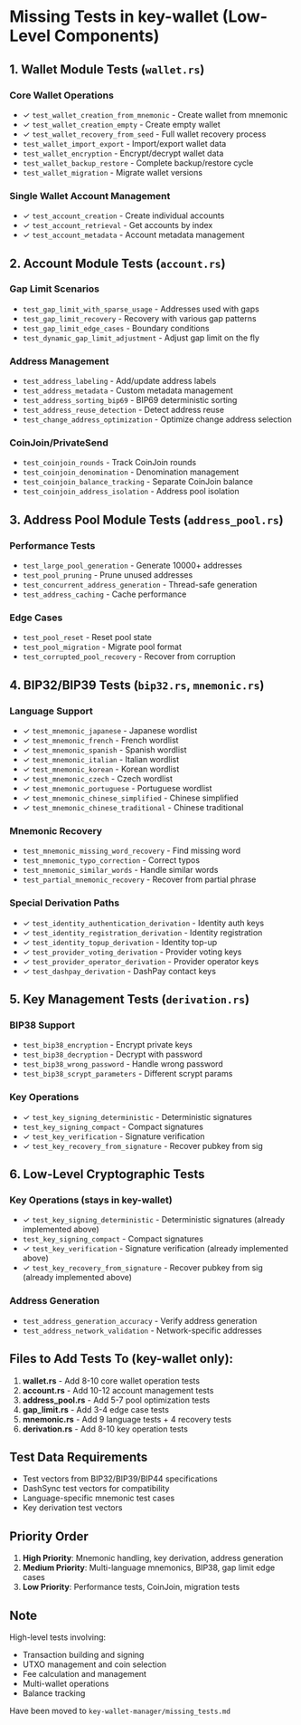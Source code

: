 # Missing Tests in key-wallet (Low-Level Components)

## 1. Wallet Module Tests (`wallet.rs`)

### Core Wallet Operations
- ✓ `test_wallet_creation_from_mnemonic` - Create wallet from mnemonic
- ✓ `test_wallet_creation_empty` - Create empty wallet
- ✓ `test_wallet_recovery_from_seed` - Full wallet recovery process
- `test_wallet_import_export` - Import/export wallet data
- `test_wallet_encryption` - Encrypt/decrypt wallet data
- `test_wallet_backup_restore` - Complete backup/restore cycle
- `test_wallet_migration` - Migrate wallet versions

### Single Wallet Account Management
- ✓ `test_account_creation` - Create individual accounts
- ✓ `test_account_retrieval` - Get accounts by index
- ✓ `test_account_metadata` - Account metadata management

## 2. Account Module Tests (`account.rs`)

### Gap Limit Scenarios
- `test_gap_limit_with_sparse_usage` - Addresses used with gaps
- `test_gap_limit_recovery` - Recovery with various gap patterns
- `test_gap_limit_edge_cases` - Boundary conditions
- `test_dynamic_gap_limit_adjustment` - Adjust gap limit on the fly

### Address Management
- `test_address_labeling` - Add/update address labels
- `test_address_metadata` - Custom metadata management
- `test_address_sorting_bip69` - BIP69 deterministic sorting
- `test_address_reuse_detection` - Detect address reuse
- `test_change_address_optimization` - Optimize change address selection

### CoinJoin/PrivateSend
- `test_coinjoin_rounds` - Track CoinJoin rounds
- `test_coinjoin_denomination` - Denomination management
- `test_coinjoin_balance_tracking` - Separate CoinJoin balance
- `test_coinjoin_address_isolation` - Address pool isolation

## 3. Address Pool Module Tests (`address_pool.rs`)

### Performance Tests
- `test_large_pool_generation` - Generate 10000+ addresses
- `test_pool_pruning` - Prune unused addresses
- `test_concurrent_address_generation` - Thread-safe generation
- `test_address_caching` - Cache performance

### Edge Cases
- `test_pool_reset` - Reset pool state
- `test_pool_migration` - Migrate pool format
- `test_corrupted_pool_recovery` - Recover from corruption

## 4. BIP32/BIP39 Tests (`bip32.rs`, `mnemonic.rs`)

### Language Support
- ✓ `test_mnemonic_japanese` - Japanese wordlist
- ✓ `test_mnemonic_french` - French wordlist
- ✓ `test_mnemonic_spanish` - Spanish wordlist
- ✓ `test_mnemonic_italian` - Italian wordlist
- ✓ `test_mnemonic_korean` - Korean wordlist
- ✓ `test_mnemonic_czech` - Czech wordlist
- ✓ `test_mnemonic_portuguese` - Portuguese wordlist
- ✓ `test_mnemonic_chinese_simplified` - Chinese simplified
- ✓ `test_mnemonic_chinese_traditional` - Chinese traditional

### Mnemonic Recovery
- `test_mnemonic_missing_word_recovery` - Find missing word
- `test_mnemonic_typo_correction` - Correct typos
- `test_mnemonic_similar_words` - Handle similar words
- `test_partial_mnemonic_recovery` - Recover from partial phrase

### Special Derivation Paths
- ✓ `test_identity_authentication_derivation` - Identity auth keys
- ✓ `test_identity_registration_derivation` - Identity registration
- ✓ `test_identity_topup_derivation` - Identity top-up
- ✓ `test_provider_voting_derivation` - Provider voting keys
- ✓ `test_provider_operator_derivation` - Provider operator keys
- ✓ `test_dashpay_derivation` - DashPay contact keys

## 5. Key Management Tests (`derivation.rs`)

### BIP38 Support
- `test_bip38_encryption` - Encrypt private keys
- `test_bip38_decryption` - Decrypt with password
- `test_bip38_wrong_password` - Handle wrong password
- `test_bip38_scrypt_parameters` - Different scrypt params

### Key Operations
- ✓ `test_key_signing_deterministic` - Deterministic signatures
- `test_key_signing_compact` - Compact signatures
- ✓ `test_key_verification` - Signature verification
- ✓ `test_key_recovery_from_signature` - Recover pubkey from sig

## 6. Low-Level Cryptographic Tests

### Key Operations (stays in key-wallet)
- ✓ `test_key_signing_deterministic` - Deterministic signatures (already implemented above)
- `test_key_signing_compact` - Compact signatures  
- ✓ `test_key_verification` - Signature verification (already implemented above)
- ✓ `test_key_recovery_from_signature` - Recover pubkey from sig (already implemented above)

### Address Generation
- `test_address_generation_accuracy` - Verify address generation
- `test_address_network_validation` - Network-specific addresses

## Files to Add Tests To (key-wallet only):

1. **wallet.rs** - Add 8-10 core wallet operation tests
2. **account.rs** - Add 10-12 account management tests  
3. **address_pool.rs** - Add 5-7 pool optimization tests
4. **gap_limit.rs** - Add 3-4 edge case tests
5. **mnemonic.rs** - Add 9 language tests + 4 recovery tests
6. **derivation.rs** - Add 8-10 key operation tests

## Test Data Requirements

- Test vectors from BIP32/BIP39/BIP44 specifications
- DashSync test vectors for compatibility
- Language-specific mnemonic test cases
- Key derivation test vectors

## Priority Order

1. **High Priority**: Mnemonic handling, key derivation, address generation
2. **Medium Priority**: Multi-language mnemonics, BIP38, gap limit edge cases
3. **Low Priority**: Performance tests, CoinJoin, migration tests

## Note

High-level tests involving:
- Transaction building and signing
- UTXO management and coin selection  
- Fee calculation and management
- Multi-wallet operations
- Balance tracking

Have been moved to `key-wallet-manager/missing_tests.md`